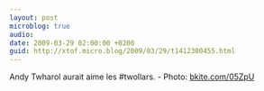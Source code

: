 ```yaml
---
layout: post
microblog: true
audio: 
date: 2009-03-29 02:00:00 +0200
guid: http://xtof.micro.blog/2009/03/29/t1412300455.html
---
```

Andy Twharol aurait aime les #twollars. - Photo: [bkite.com/05ZpU](http://bkite.com/05ZpU)
